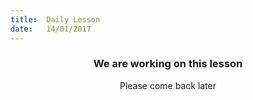 ```yaml
---
title:  Daily Lesson
date:   14/01/2017
---
```


### <center>We are working on this lesson</center>
<center>Please come back later</center>